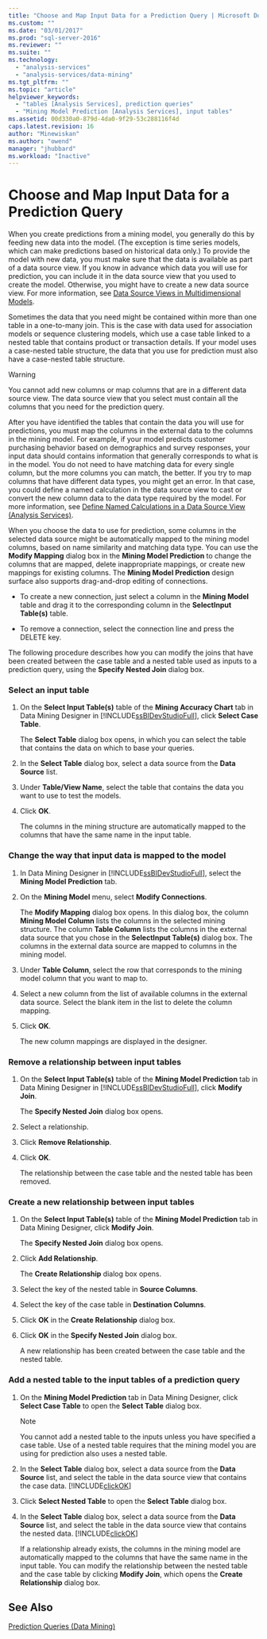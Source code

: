 ```yaml
---
title: "Choose and Map Input Data for a Prediction Query | Microsoft Docs"
ms.custom: ""
ms.date: "03/01/2017"
ms.prod: "sql-server-2016"
ms.reviewer: ""
ms.suite: ""
ms.technology: 
  - "analysis-services"
  - "analysis-services/data-mining"
ms.tgt_pltfrm: ""
ms.topic: "article"
helpviewer_keywords: 
  - "tables [Analysis Services], prediction queries"
  - "Mining Model Prediction [Analysis Services], input tables"
ms.assetid: 00d330a0-879d-4da0-9f29-53c288116f4d
caps.latest.revision: 16
author: "Minewiskan"
ms.author: "owend"
manager: "jhubbard"
ms.workload: "Inactive"
---
```

# Choose and Map Input Data for a Prediction Query
  When you create predictions from a mining model, you generally do this by feeding new data into the model. (The exception is time series models, which can make predictions based on historical data only.) To provide the model with new data, you must make sure that the data is available as part of a data source view. If you know in advance which data you will use for prediction, you can include it in the data source view that you used to create the model. Otherwise, you might have to create a new data source view. For more information, see [Data Source Views in Multidimensional Models](../../analysis-services/multidimensional-models/data-source-views-in-multidimensional-models.md).  
  
 Sometimes the data that you need might be contained within more than one table in a one-to-many join. This is the case with data used for association models or sequence clustering models, which use a case table linked to a nested table that contains product or transaction details. If your model uses a case-nested table structure, the data that you use for prediction must also have a case-nested table structure.  
  
> [!WARNING]  
>  You cannot add new columns or map columns that are in a different data source view. The data source view that you select must contain all the columns that you need for the prediction query.  
  
 After you have identified the tables that contain the data you will use for predictions, you must map the columns in the external data to the columns in the mining model. For example, if your model predicts customer purchasing behavior based on demographics and survey responses, your input data should contains information that generally corresponds to what is in the model. You do not need to have matching data for every single column, but the more columns you can match, the better. If you try to map columns that have different data types, you might get an error. In that case, you could define a named calculation in the data source view to cast or convert the new column data to the data type required by the model. For more information, see [Define Named Calculations in a Data Source View &#40;Analysis Services&#41;](../../analysis-services/multidimensional-models/define-named-calculations-in-a-data-source-view-analysis-services.md).  
  
 When you choose the data to use for prediction, some columns in the selected data source might be automatically mapped to the mining model columns, based on name similarity and matching data type. You can use the **Modify Mapping** dialog box in the **Mining Model Prediction** to change the columns that are mapped, delete inappropriate mappings, or create new mappings for existing columns. The **Mining Model Prediction** design surface also supports drag-and-drop editing of connections.  
  
-   To create a new connection, just select a column in the **Mining Model** table and drag it to the corresponding column in the **SelectInput Table(s)** table.  
  
-   To remove a connection, select the connection line and press the DELETE key.  
  
 The following procedure describes how you can modify the joins that have been created between the case table and a nested table used as inputs to a prediction query, using the **Specify Nested Join** dialog box.  
  
### Select an input table  
  
1.  On the **Select Input Table(s)** table of the **Mining Accuracy Chart** tab in Data Mining Designer in [!INCLUDE[ssBIDevStudioFull](../../includes/ssbidevstudiofull-md.md)], click **Select Case Table**.  
  
     The **Select Table** dialog box opens, in which you can select the table that contains the data on which to base your queries.  
  
2.  In the **Select Table** dialog box, select a data source from the **Data Source** list.  
  
3.  Under **Table/View Name**, select the table that contains the data you want to use to test the models.  
  
4.  Click **OK**.  
  
     The columns in the mining structure are automatically mapped to the columns that have the same name in the input table.  
  
### Change the way that input data is mapped to the model  
  
1.  In Data Mining Designer in [!INCLUDE[ssBIDevStudioFull](../../includes/ssbidevstudiofull-md.md)], select the **Mining Model Prediction** tab.  
  
2.  On the **Mining Model** menu, select **Modify Connections**.  
  
     The **Modify Mapping** dialog box opens. In this dialog box, the column **Mining Model Column** lists the columns in the selected mining structure. The column **Table Column** lists the columns in the external data source that you chose in the **SelectInput Table(s)** dialog box. The columns in the external data source are mapped to columns in the mining model.  
  
3.  Under **Table Column**, select the row that corresponds to the mining model column that you want to map to.  
  
4.  Select a new column from the list of available columns in the external data source. Select the blank item in the list to delete the column mapping.  
  
5.  Click **OK**.  
  
     The new column mappings are displayed in the designer.  
  
### Remove a relationship between input tables  
  
1.  On the **Select Input Table(s)** table of the **Mining Model Prediction** tab in Data Mining Designer in [!INCLUDE[ssBIDevStudioFull](../../includes/ssbidevstudiofull-md.md)], click **Modify Join**.  
  
     The **Specify Nested Join** dialog box opens.  
  
2.  Select a relationship.  
  
3.  Click **Remove Relationship**.  
  
4.  Click **OK**.  
  
     The relationship between the case table and the nested table has been removed.  
  
### Create a new relationship between input tables  
  
1.  On the **Select Input Table(s)** table of the **Mining Model Prediction** tab in Data Mining Designer, click **Modify Join**.  
  
     The **Specify Nested Join** dialog box opens.  
  
2.  Click **Add Relationship**.  
  
     The **Create Relationship** dialog box opens.  
  
3.  Select the key of the nested table in **Source Columns**.  
  
4.  Select the key of the case table in **Destination Columns**.  
  
5.  Click **OK** in the **Create Relationship** dialog box.  
  
6.  Click **OK** in the **Specify Nested Join** dialog box.  
  
     A new relationship has been created between the case table and the nested table.  
  
### Add a nested table to the input tables of a prediction query  
  
1.  On the **Mining Model Prediction** tab in Data Mining Designer, click **Select Case Table** to open the **Select Table** dialog box.  
  
    > [!NOTE]  
    >  You cannot add a nested table to the inputs unless you have specified a case table. Use of a nested table requires that the mining model you are using for prediction also uses a nested table.  
  
2.  In the **Select Table** dialog box, select a data source from the **Data Source** list, and select the table in the data source view that contains the case data. [!INCLUDE[clickOK](../../includes/clickok-md.md)]  
  
3.  Click **Select Nested Table** to open the **Select Table** dialog box.  
  
4.  In the **Select Table** dialog box, select a data source from the **Data Source** list, and select the table in the data source view that contains the nested data. [!INCLUDE[clickOK](../../includes/clickok-md.md)]  
  
     If a relationship already exists, the columns in the mining model are automatically mapped to the columns that have the same name in the input table. You can modify the relationship between the nested table and the case table by clicking **Modify Join**, which opens the **Create Relationship** dialog box.  
  
## See Also  
 [Prediction Queries &#40;Data Mining&#41;](../../analysis-services/data-mining/prediction-queries-data-mining.md)  
  
  
